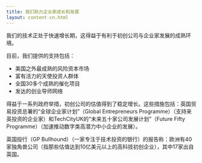 ```yaml
---
title: 我们助力企业家成长和发展
layout: content-cn.html
---
```


我们的技术正处于快速增长期，这得益于有利于初创公司与企业家发展的成熟环境。

目前，我们提供的支持包括：

-	美国之外最成熟的风险资本市场
-	富有活力的天使投资人群体
-	全国30多个成熟的催化项目
-	发达的创业导师网络

得益于一系列政府举措，初创公司的估值得到了稳定增长。这些措施包括：英国贸易投资总署的“全球企业家计划”（Global Entrepreneurs Programme）（支持来英投资的企业家）和TechCityUK的“未来五十家公司发展计划”（Future Fifty Programme）（加速推动数字类高潜力中小企业的发展）。

英国投行（GP Bullhound）（一家专注于技术投资的银行）的报告称：欧洲有40家独角兽公司（指那些估值达到10亿美元以上的高科技初创企业），其中17家出自英国。